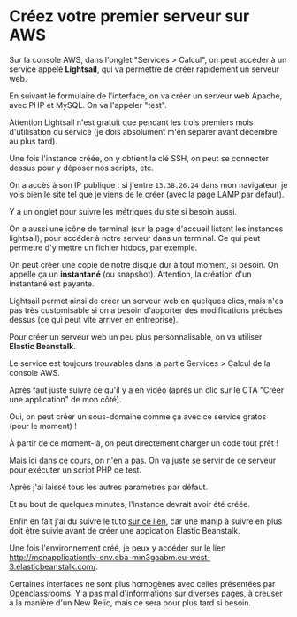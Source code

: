 # Créez votre premier serveur sur AWS

Sur la console AWS, dans l'onglet "Services > Calcul", on peut accéder à un service appelé **Lightsail**, qui va permettre de créer rapidement un serveur web.

En suivant le formulaire de l'interface, on va créer un serveur web Apache, avec PHP et MySQL. On va l'appeler "test".

Attention Lightsail n'est gratuit que pendant les trois premiers mois d'utilisation du service (je dois absolument m'en séparer avant décembre au plus tard).

Une fois l'instance créée, on y obtient la clé SSH, on peut se connecter dessus pour y déposer nos scripts, etc.

On a accès à son IP publique : si j'entre `13.38.26.24` dans mon navigateur, je vois bien le site tel que je viens de le créer (avec la page LAMP par défaut).

Y a un onglet pour suivre les métriques du site si besoin aussi.

On a aussi une icône de terminal (sur la page d'accueil listant les instances lightsail), pour accéder à notre serveur dans un terminal. Ce qui peut permetre d'y mettre un fichier htdocs, par exemple.

On peut créer une copie de notre disque dur à tout moment, si besoin. On appelle ça un **instantané** (ou snapshot). Attention, la création d'un instantané est payante.

Lightsail permet ainsi de créer un serveur web en quelques clics, mais n'es pas très customisable si on a besoin d'apporter des modifications précises dessus (ce qui peut vite arriver en entreprise).

Pour créer un serveur web un peu plus personnalisable, on va utiliser **Elastic Beanstalk**.

Le service est toujours trouvables dans la partie Services > Calcul de la console AWS.

Après faut juste suivre ce qu'il y a en vidéo (après un clic sur le CTA "Créer une application" de mon côté).

Oui, on peut créer un sous-domaine comme ça avec ce service gratos (pour le moment) !

À partir de ce moment-là, on peut directement charger un code tout prêt !

Mais ici dans ce cours, on n'en a pas. On va juste se servir de ce serveur pour exécuter un script PHP de test.

Après j'ai laissé tous les autres paramètres par défaut.

Et au bout de quelques minutes, l'instance devrait avoir été créée.

Enfin en fait j'ai du suivre le tuto [sur ce lien](https://docs.aws.amazon.com/fr_fr/elasticbeanstalk/latest/dg/using-features.environments.html), car une manip à suivre en plus doit être suivie avant de créer une appication Elastic Beanstalk.

Une fois l'environnement créé, je peux y accéder sur le lien <http://monapplicationtlv-env.eba-mm3gaabm.eu-west-3.elasticbeanstalk.com/>.

Certaines interfaces ne sont plus homogènes avec celles présentées par Openclassrooms. Y a pas mal d'informations sur diverses pages, à creuser à la manière d'un New Relic, mais ce sera pour plus tard si besoin.
